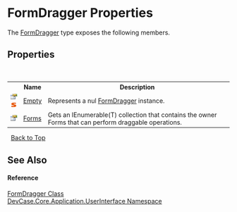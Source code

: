 # FormDragger Properties
 

The <a href="T_DevCase_Core_Application_UserInterface_FormDragger">FormDragger</a> type exposes the following members.


## Properties
&nbsp;<table><tr><th></th><th>Name</th><th>Description</th></tr><tr><td>![Public property](media/pubproperty.gif "Public property")![Static member](media/static.gif "Static member")</td><td><a href="P_DevCase_Core_Application_UserInterface_FormDragger_Empty">Empty</a></td><td>
Represents a nul <a href="T_DevCase_Core_Application_UserInterface_FormDragger">FormDragger</a> instance.</td></tr><tr><td>![Public property](media/pubproperty.gif "Public property")</td><td><a href="P_DevCase_Core_Application_UserInterface_FormDragger_Forms">Forms</a></td><td>
Gets an IEnumerable(T) collection that contains the owner Forms that can perform draggable operations.</td></tr></table>&nbsp;
<a href="#formdragger-properties">Back to Top</a>

## See Also


#### Reference
<a href="T_DevCase_Core_Application_UserInterface_FormDragger">FormDragger Class</a><br /><a href="N_DevCase_Core_Application_UserInterface">DevCase.Core.Application.UserInterface Namespace</a><br />